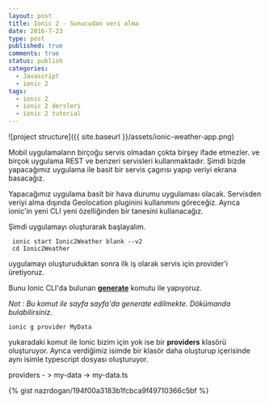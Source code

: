 ```yaml
---
layout: post
title: Ionic 2 - Sunucudan veri alma
date: 2016-7-23
type: post
published: true
comments: true
status: publish
categories:
  - Javascript
  - ionic 2
tags:
  - ionic 2
  - ionic 2 dersleri
  - ionic 2 tutorial
---
```


![project structure]({{ site.baseurl }}/assets/ionic-weather-app.png)

Mobil uygulamaların birçoğu servis olmadan çokta birşey ifade etmezler. ve birçok uygulama REST ve benzeri servisleri kullanmaktadır. Şimdi bizde yapacağımız uygulama ile basit bir servis çagırısı yapıp veriyi ekrana basacağız.

Yapacağımız uygulama basit bir hava durumu uygulaması olacak. Servisden veriyi alma dışında Geolocation pluginini kullanımını göreceğiz. Ayrıca ionic'in yeni CLI yeni özelliğinden bir tanesini kullanacağız.

Şimdi uygulamayı oluşturarak başlayalım.

```
 ionic start Ionic2Weather blank --v2
 cd Ionic2Weather

```
uygulamayı oluşturuduktan sonra ilk iş olarak servis için provider'i üretiyoruz.

Bunu Ionic CLI'da bulunan **[generate](http://ionicframework.com/docs/v2/cli/generate/)** komutu ile yapıyoruz.

_Not : Bu komut ile sayfa sayfa'da generate edilmekte. Dökümanda bulabilirsiniz._


```
ionic g provider MyData

```
 yukaradaki komut ile Ionic bizim için yok ise bir **providers** klasörü oluşturuyor. Ayrıca verdiğimiz isimde bir klasör daha oluşturup içerisinde aynı isimle typescript dosyası oluşturuyor.

providers - > my-data -> my-data.ts

{% gist nazrdogan/194f00a3183b1fcbca9f49710366c5bf %}
